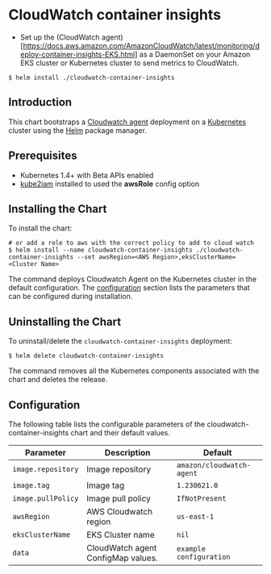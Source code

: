 # CloudWatch container insights

* Set up the (CloudWatch agent)[https://docs.aws.amazon.com/AmazonCloudWatch/latest/monitoring/deploy-container-insights-EKS.html] as a DaemonSet on your Amazon EKS cluster or Kubernetes cluster to send metrics to CloudWatch.

```console
$ helm install ./cloudwatch-container-insights
```

## Introduction

This chart bootstraps a [Cloudwatch agent](https://aws.amazon.com/cloudwatch/) deployment on a [Kubernetes](http://kubernetes.io) cluster using the [Helm](https://helm.sh) package manager.

## Prerequisites

- Kubernetes 1.4+ with Beta APIs enabled
- [kube2iam](../../stable/kube2iam) installed to used the **awsRole** config option

## Installing the Chart

To install the chart:

```console
# or add a role to aws with the correct policy to add to cloud watch
$ helm install --name cloudwatch-container-insights ./cloudwatch-container-insights --set awsRegion=<AWS Region>,eksClusterName=<Cluster Name>
```

The command deploys Cloudwatch Agent on the Kubernetes cluster in the default configuration. The [configuration](#configuration) section lists the parameters that can be configured during installation.

## Uninstalling the Chart

To uninstall/delete the `cloudwatch-container-insights` deployment:

```console
$ helm delete cloudwatch-container-insights
```
The command removes all the Kubernetes components associated with the chart and deletes the release.

## Configuration

The following table lists the configurable parameters of the cloudwatch-container-insights chart and their default values.


| Parameter            | Description                                  | Default                          |
| ---------------------| -------------------------------------------- | ---------------------------------|
| `image.repository`   | Image repository                             | `amazon/cloudwatch-agent`        |
| `image.tag`          | Image tag                                    | `1.230621.0`                     |
| `image.pullPolicy`   | Image pull policy                            | `IfNotPresent`                   |
| `awsRegion`          | AWS Cloudwatch region                        | `us-east-1`                      |
| `eksClusterName`     | EKS Cluster name                             | `nil`                            |
| `data`               | CloudWatch agent ConfigMap values.           | `example configuration`          |